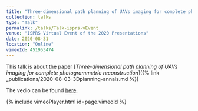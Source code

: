 ```yaml
---
title: "Three-dimensional path planning of UAVs imaging for complete photogrammetric reconstruction"
collection: talks
type: "Talk"
permalink: /talks/Talk-isprs-vEvent
venue: "ISPRS Virtual Event of the 2020 Presentations"
date: 2020-08-31
location: "Online"
vimeoId: 451953474
---
```


This talk is about the paper [*Three-dimensional path planning of UAVs imaging for complete photogrammetric reconstruction*]({% link _publications/2020-08-03-3Dplanning-annals.md %})

The vedio can be found [here](https://isprs.stream-up.tv/media-88-three-dimensional-path-planning-of-uavs-imaging-for-complete-photogrammetric-reconstruction).

<!-- <iframe name="myframe2" width="100%" height=600px src="https://player.vimeo.com/video/451953474/" scrolling="no" border="0" frameborder="no" framespacing="0" allowfullscreen="true"> </iframe> -->
{% include vimeoPlayer.html id=page.vimeoId %}
